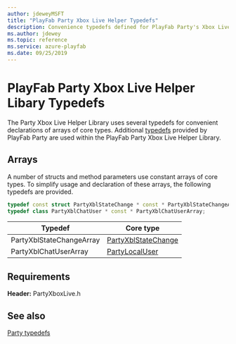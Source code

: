 ```yaml
---
author: jdeweyMSFT
title: "PlayFab Party Xbox Live Helper Typedefs"
description: Convenience typedefs defined for PlayFab Party's Xbox Live Helper Library
ms.author: jdewey
ms.topic: reference
ms.service: azure-playfab
ms.date: 09/25/2019
---
```


# PlayFab Party Xbox Live Helper Libary Typedefs

The Party Xbox Live Helper Library uses several typedefs for convenient declarations of arrays of core types. Additional [typedefs](../reference/typedefs.md) provided by PlayFab Party are used within the PlayFab Party Xbox Live Helper Library.


## Arrays

A number of structs and method parameters use constant arrays of core types. To simplify usage and declaration of these arrays, the following typedefs are provided.

```cpp
typedef const struct PartyXblStateChange * const * PartyXblStateChangeArray;
typedef class PartyXblChatUser * const * PartyXblChatUserArray;
```

| Typedef | Core type |
| --- | --- |
| PartyXblStateChangeArray | [PartyXblStateChange](structs/partyxblstatechange.md) |
| PartyXblChatUserArray | [PartyLocalUser](classes/PartyXblChatUser/partyxblchatuser.md) |

## Requirements

**Header:** PartyXboxLive.h

## See also
[Party typedefs](../reference/typedefs.md)

